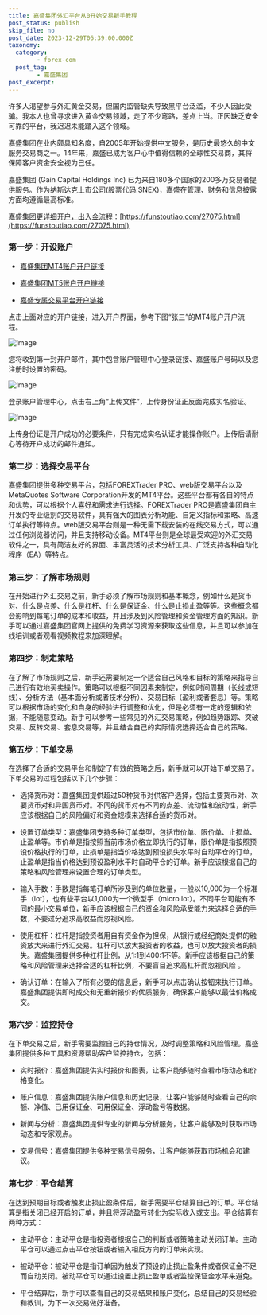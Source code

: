 ```yaml
---
title: 嘉盛集团外汇平台从0开始交易新手教程
post_status: publish
skip_file: no
post_date: 2023-12-29T06:39:00.000Z
taxonomy:
  category:
        - forex-com
  post_tag:
        - 嘉盛集团
post_excerpt: 
---
```

许多人渴望参与外汇黄金交易，但国内监管缺失导致黑平台泛滥，不少人因此受骗。我本人也曾寻求进入黄金交易领域，走了不少弯路，差点上当。正因缺乏安全可靠的平台，我迟迟未能踏入这个领域。

嘉盛集团在业内颇具知名度，自2005年开始提供中文服务，是历史最悠久的中文服务交易商之一。14年来，嘉盛已成为客户心中值得信赖的全球性交易商，其将保障客户资金安全视为己任。

嘉盛集团 (Gain Capital Holdings Inc) 已为来自180多个国家的200多万交易者提供服务。作为纳斯达克上市公司(股票代码:SNEX)，嘉盛在管理、财务和信息披露方面均遵循最高标准。

[嘉盛集团更详细开户，出入金流程](https://funstoutiao.com/27075.html)：[https://funstoutiao.com/27075.html](https://funstoutiao.com/27075.html)

### 第一步：开设账户

* [嘉盛集团MT4账户开户链接](https://s.ssgg.net/jsmt4)

* [嘉盛集团MT5账户开户链接](https://s.ssgg.net/jsmt5)

* [嘉盛专属交易平台开户链接](https://s.ssgg.net/js)

点击上面对应的开户链接，进入开户界面，参考下图“张三”的MT4账户开户流程。

![Image](https://prod-files-secure.s3.us-west-2.amazonaws.com/39ed1227-6d7d-4570-be36-9ccd4a2c4241/7a167aea-686b-400d-af59-4e18eb607a40/640.png?X-Amz-Algorithm=AWS4-HMAC-SHA256&X-Amz-Content-Sha256=UNSIGNED-PAYLOAD&X-Amz-Credential=ASIAZI2LB466WUTM26FK%2F20250726%2Fus-west-2%2Fs3%2Faws4_request&X-Amz-Date=20250726T161310Z&X-Amz-Expires=3600&X-Amz-Security-Token=IQoJb3JpZ2luX2VjEDUaCXVzLXdlc3QtMiJIMEYCIQD0Y1WFDPdJ%2BCuqVUSlwdYVctBZ74KBplecG5FVxcTAXwIhAMVUza8W0txcrHQP04YRyo%2F9VodowgnHsUnhxhsBAd%2FDKv8DCF4QABoMNjM3NDIzMTgzODA1IgylruV9lz9dpTXEyMoq3AM1xjXwLMiArKs3plgKYk9z9eInAjxtAGG%2Fsvbrbq16UkCNdnUJvGZTy6vRrDd8OGbKHIb%2FXpDxbDYdKdSeUZqs7dQhytvTJnNvfYbPPZNeajMqNQM%2FOInuZXGvPGPC4JJ66MVK1XvcekKcZ4VinO1VsXb0oXOlHGDAMC7WszLCqo7cfqagVPe35MVyVo1FmI37f6bqoSDs8c6lRuAL5%2FFRpIeVZspHGj4s3tcaENIu3RPAQsFzYsN8T7Cf9%2BKGGxzHBoGvjtHOt7hLpbbolqwdXMtqhSXwnXbIC4onwXSYajYxWPAS0mN25524uXfaoYSsPsJbq9wvHSokxukscL4HTII%2FNN%2Bp1jl%2B7hxWe8Mv6vLCvgPAsl%2B8LjmkTqLLAy3EU1MpYYrZe%2FgeMKGXhp1eC4%2Fn3X95O8be33Vi55YQ6g8Rn9px8P9DRax8wqqxICBB9pOv0xCyXhkqhZtltycyjBXLDzBVCKEGBQlhvXxF9jZrEB7B5D%2FCoVbogClzBPOupTcqdhWS469T7KQSHxV9d%2FWoOI04IsFu3RRDNgKQ1whF9GGH3g2AbXeZ0s6sMXgJ216IY0rBnA5lFwDTWjg%2FyIvWrfSAEDNk9nTK80WQy2orU1NXCgPJ%2B%2BtAbzCzqJPEBjqkAUMc%2B6MaeeH%2B1ghGrkFKmwmuFhBzsSRBxb0%2BQOshAwgPuqt556XtVT6RnEeKmraZUqdVcfJxmrlcVIQfqoJlWLy65j%2BIalclyHztatcZcBoGd48W739YxGwhu2KrWsSJDTPLidX8QZ8882lmpH%2BRmn%2Fdq4W4IW5vxwz2p08ZTK%2FEoUh7zrrxoIPgDtv77qyZazXXEgjgirLM3lIlIgGAX38mhQlN&X-Amz-Signature=a65f9fcd11c011e41ef8242565a730b19e9f17bc46e9a92aae10513bd84d47d3&X-Amz-SignedHeaders=host&x-amz-checksum-mode=ENABLED&x-id=GetObject)

您将收到第一封开户邮件，其中包含账户管理中心登录链接、嘉盛账户号码以及您注册时设置的密码。

![Image](https://prod-files-secure.s3.us-west-2.amazonaws.com/39ed1227-6d7d-4570-be36-9ccd4a2c4241/eaa1c6b3-2877-4284-a0e1-530e222c27fb/image.png?X-Amz-Algorithm=AWS4-HMAC-SHA256&X-Amz-Content-Sha256=UNSIGNED-PAYLOAD&X-Amz-Credential=ASIAZI2LB466WUTM26FK%2F20250726%2Fus-west-2%2Fs3%2Faws4_request&X-Amz-Date=20250726T161310Z&X-Amz-Expires=3600&X-Amz-Security-Token=IQoJb3JpZ2luX2VjEDUaCXVzLXdlc3QtMiJIMEYCIQD0Y1WFDPdJ%2BCuqVUSlwdYVctBZ74KBplecG5FVxcTAXwIhAMVUza8W0txcrHQP04YRyo%2F9VodowgnHsUnhxhsBAd%2FDKv8DCF4QABoMNjM3NDIzMTgzODA1IgylruV9lz9dpTXEyMoq3AM1xjXwLMiArKs3plgKYk9z9eInAjxtAGG%2Fsvbrbq16UkCNdnUJvGZTy6vRrDd8OGbKHIb%2FXpDxbDYdKdSeUZqs7dQhytvTJnNvfYbPPZNeajMqNQM%2FOInuZXGvPGPC4JJ66MVK1XvcekKcZ4VinO1VsXb0oXOlHGDAMC7WszLCqo7cfqagVPe35MVyVo1FmI37f6bqoSDs8c6lRuAL5%2FFRpIeVZspHGj4s3tcaENIu3RPAQsFzYsN8T7Cf9%2BKGGxzHBoGvjtHOt7hLpbbolqwdXMtqhSXwnXbIC4onwXSYajYxWPAS0mN25524uXfaoYSsPsJbq9wvHSokxukscL4HTII%2FNN%2Bp1jl%2B7hxWe8Mv6vLCvgPAsl%2B8LjmkTqLLAy3EU1MpYYrZe%2FgeMKGXhp1eC4%2Fn3X95O8be33Vi55YQ6g8Rn9px8P9DRax8wqqxICBB9pOv0xCyXhkqhZtltycyjBXLDzBVCKEGBQlhvXxF9jZrEB7B5D%2FCoVbogClzBPOupTcqdhWS469T7KQSHxV9d%2FWoOI04IsFu3RRDNgKQ1whF9GGH3g2AbXeZ0s6sMXgJ216IY0rBnA5lFwDTWjg%2FyIvWrfSAEDNk9nTK80WQy2orU1NXCgPJ%2B%2BtAbzCzqJPEBjqkAUMc%2B6MaeeH%2B1ghGrkFKmwmuFhBzsSRBxb0%2BQOshAwgPuqt556XtVT6RnEeKmraZUqdVcfJxmrlcVIQfqoJlWLy65j%2BIalclyHztatcZcBoGd48W739YxGwhu2KrWsSJDTPLidX8QZ8882lmpH%2BRmn%2Fdq4W4IW5vxwz2p08ZTK%2FEoUh7zrrxoIPgDtv77qyZazXXEgjgirLM3lIlIgGAX38mhQlN&X-Amz-Signature=a70025bdbdbe43fdb76a6bb52df4a5f0d80e1516f4fd098e5d015c16a2d5a5c6&X-Amz-SignedHeaders=host&x-amz-checksum-mode=ENABLED&x-id=GetObject)

登录账户管理中心，点击右上角“上传文件”，上传身份证正反面完成实名验证。

![Image](https://prod-files-secure.s3.us-west-2.amazonaws.com/39ed1227-6d7d-4570-be36-9ccd4a2c4241/54090639-09fc-46b4-a135-e0289f707147/image.png?X-Amz-Algorithm=AWS4-HMAC-SHA256&X-Amz-Content-Sha256=UNSIGNED-PAYLOAD&X-Amz-Credential=ASIAZI2LB466WUTM26FK%2F20250726%2Fus-west-2%2Fs3%2Faws4_request&X-Amz-Date=20250726T161310Z&X-Amz-Expires=3600&X-Amz-Security-Token=IQoJb3JpZ2luX2VjEDUaCXVzLXdlc3QtMiJIMEYCIQD0Y1WFDPdJ%2BCuqVUSlwdYVctBZ74KBplecG5FVxcTAXwIhAMVUza8W0txcrHQP04YRyo%2F9VodowgnHsUnhxhsBAd%2FDKv8DCF4QABoMNjM3NDIzMTgzODA1IgylruV9lz9dpTXEyMoq3AM1xjXwLMiArKs3plgKYk9z9eInAjxtAGG%2Fsvbrbq16UkCNdnUJvGZTy6vRrDd8OGbKHIb%2FXpDxbDYdKdSeUZqs7dQhytvTJnNvfYbPPZNeajMqNQM%2FOInuZXGvPGPC4JJ66MVK1XvcekKcZ4VinO1VsXb0oXOlHGDAMC7WszLCqo7cfqagVPe35MVyVo1FmI37f6bqoSDs8c6lRuAL5%2FFRpIeVZspHGj4s3tcaENIu3RPAQsFzYsN8T7Cf9%2BKGGxzHBoGvjtHOt7hLpbbolqwdXMtqhSXwnXbIC4onwXSYajYxWPAS0mN25524uXfaoYSsPsJbq9wvHSokxukscL4HTII%2FNN%2Bp1jl%2B7hxWe8Mv6vLCvgPAsl%2B8LjmkTqLLAy3EU1MpYYrZe%2FgeMKGXhp1eC4%2Fn3X95O8be33Vi55YQ6g8Rn9px8P9DRax8wqqxICBB9pOv0xCyXhkqhZtltycyjBXLDzBVCKEGBQlhvXxF9jZrEB7B5D%2FCoVbogClzBPOupTcqdhWS469T7KQSHxV9d%2FWoOI04IsFu3RRDNgKQ1whF9GGH3g2AbXeZ0s6sMXgJ216IY0rBnA5lFwDTWjg%2FyIvWrfSAEDNk9nTK80WQy2orU1NXCgPJ%2B%2BtAbzCzqJPEBjqkAUMc%2B6MaeeH%2B1ghGrkFKmwmuFhBzsSRBxb0%2BQOshAwgPuqt556XtVT6RnEeKmraZUqdVcfJxmrlcVIQfqoJlWLy65j%2BIalclyHztatcZcBoGd48W739YxGwhu2KrWsSJDTPLidX8QZ8882lmpH%2BRmn%2Fdq4W4IW5vxwz2p08ZTK%2FEoUh7zrrxoIPgDtv77qyZazXXEgjgirLM3lIlIgGAX38mhQlN&X-Amz-Signature=e6c319c738a58b76171c35204933282edc205165fc2998f1627df5f2d4d79673&X-Amz-SignedHeaders=host&x-amz-checksum-mode=ENABLED&x-id=GetObject)

上传身份证是开户成功的必要条件，只有完成实名认证才能操作账户。上传后请耐心等待开户成功的邮件通知。

### 第二步：选择交易平台

嘉盛集团提供多种交易平台，包括FOREXTrader PRO、web版交易平台以及MetaQuotes Software Corporation开发的MT4平台。这些平台都有各自的特点和优势，可以根据个人喜好和需求进行选择。FOREXTrader PRO是嘉盛集团自主开发的专业级别的交易软件，具有强大的图表分析功能、自定义指标和策略、高速订单执行等特点。web版交易平台则是一种无需下载安装的在线交易方式，可以通过任何浏览器访问，并且支持移动设备。MT4平台则是全球最受欢迎的外汇交易软件之一，具有简洁友好的界面、丰富灵活的技术分析工具、广泛支持各种自动化程序（EA）等特点。

### 第三步：了解市场规则

在开始进行外汇交易之前，新手必须了解市场规则和基本概念，例如什么是货币对、什么是点差、什么是杠杆、什么是保证金、什么是止损止盈等等。这些概念都会影响到每笔订单的成本和收益，并且涉及到风险管理和资金管理方面的知识。新手可以通过嘉盛集团官网上提供的免费学习资源来获取这些信息，并且可以参加在线培训或者观看视频教程来加深理解。

### 第四步：制定策略

在了解了市场规则之后，新手还需要制定一个适合自己风格和目标的策略来指导自己进行有效地买卖操作。策略可以根据不同因素来制定，例如时间周期（长线或短线）、分析方法（基本面分析或者技术分析）、交易目标（盈利或者套息）等。策略可以根据市场的变化和自身的经验进行调整和优化，但是必须有一定的逻辑和依据，不能随意变动。新手可以参考一些常见的外汇交易策略，例如趋势跟踪、突破交易、反转交易、套息交易等，并且结合自己的实际情况选择适合自己的策略。

### 第五步：下单交易

在选择了合适的交易平台和制定了有效的策略之后，新手就可以开始下单交易了。下单交易的过程包括以下几个步骤：

* 选择货币对：嘉盛集团提供超过50种货币对供客户选择，包括主要货币对、次要货币对和异国货币对。不同的货币对有不同的点差、流动性和波动性，新手应该根据自己的风险偏好和资金规模来选择合适的货币对。

* 设置订单类型：嘉盛集团支持多种订单类型，包括市价单、限价单、止损单、止盈单等。市价单是指按照当前市场价格立即执行的订单，限价单是指按照预设价格执行的订单，止损单是指当价格达到预设损失水平时自动平仓的订单，止盈单是指当价格达到预设盈利水平时自动平仓的订单。新手应该根据自己的策略和风险管理来设置合理的订单类型。

* 输入手数：手数是指每笔订单所涉及到的单位数量，一般以10,000为一个标准手（lot），也有些平台以1,000为一个微型手（micro lot）。不同平台可能有不同的最小交易单位，新手应该根据自己的资金和风险承受能力来选择合适的手数，不要过分追求高收益而忽视风险。

* 使用杠杆：杠杆是指投资者用自有资金作为担保，从银行或经纪商处提供的融资放大来进行外汇交易。杠杆可以放大投资者的收益，也可以放大投资者的损失。嘉盛集团提供多种杠杆比例，从1:1到400:1不等。新手应该根据自己的策略和风险管理来选择合适的杠杆比例，不要盲目追求高杠杆而忽视风险 。

* 确认订单：在输入了所有必要的信息后，新手可以点击确认按钮来执行订单。嘉盛集团提供即时成交和无重新报价的优质服务，确保客户能够以最佳价格成交。

### 第六步：监控持仓

在下单交易之后，新手需要监控自己的持仓情况，及时调整策略和风险管理。嘉盛集团提供多种工具和资源帮助客户监控持仓，包括：

* 实时报价：嘉盛集团提供实时报价和图表，让客户能够随时查看市场动态和价格变化。

* 账户信息：嘉盛集团提供账户信息和历史记录，让客户能够随时查看自己的余额、净值、已用保证金、可用保证金、浮动盈亏等数据。

* 新闻与分析：嘉盛集团提供专业的新闻与分析服务，让客户能够及时获取市场动态和专家观点。

* 交易信号：嘉盛集团提供多种交易信号服务，让客户能够获取市场机会和建议。

### 第七步：平仓结算

在达到预期目标或者触发止损止盈条件后，新手需要平仓结算自己的订单。平仓结算是指关闭已经开启的订单，并且将浮动盈亏转化为实际收入或支出。平仓结算有两种方式：

* 主动平仓：主动平仓是指投资者根据自己的判断或者策略主动关闭订单。主动平仓可以通过点击平仓按钮或者输入相反方向的订单来实现。

* 被动平仓：被动平仓是指订单因为触发了预设的止损止盈条件或者保证金不足而自动关闭。被动平仓可以通过设置止损止盈单或者监控保证金水平来避免。

* 平仓结算后，新手可以查看自己的交易结果和账户变化，总结自己的交易经验和教训，为下一次交易做好准备。